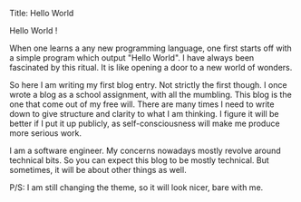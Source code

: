 Title: Hello World 

Hello World !   

When one learns a any new programming language, one first starts off with a simple program which output "Hello World". I have always been fascinated by this ritual. It is like opening a door to a new world of wonders.     

So here I am writing my first blog entry. Not strictly the first though. I once wrote a blog as a school assignment, with all the mumbling. This blog is the one that come out of my free will. There are many times I need to write down to give structure and clarity to what I am thinking. I figure it will be better if I put it up publicly, as self-consciousness will make me produce more serious work. 

I am a software engineer. My concerns nowadays mostly revolve around technical bits. So you can expect this blog to be mostly technical. But sometimes, it will be about other things as well.  

P/S: I am still changing the theme, so it will look nicer, bare with me. 
